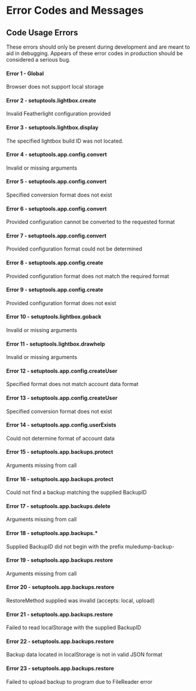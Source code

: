 # Error Codes and Messages

## Code Usage Errors
These errors should only be present during development and are meant to aid in debugging. Appears of these error codes in production should be considered a serious bug.

#### Error 1 - Global
Browser does not support local storage

#### Error 2 - setuptools.lightbox.create
Invalid Featherlight configuration provided

#### Error 3 - setuptools.lightbox.display
The specified lightbox build ID was not located.

#### Error 4 - setuptools.app.config.convert
Invalid or missing arguments

#### Error 5 - setuptools.app.config.convert
Specified conversion format does not exist

#### Error 6 - setuptools.app.config.convert
Provided configuration cannot be converted to the requested format

#### Error 7 - setuptools.app.config.convert
Provided configuration format could not be determined
       
#### Error 8 - setuptools.app.config.create
Provided configuration format does not match the required format
       
#### Error 9 - setuptools.app.config.create
Provided configuration format does not exist
       
#### Error 10 - setuptools.lightbox.goback
Invalid or missing arguments
        
#### Error 11 - setuptools.lightbox.drawhelp
Invalid or missing arguments

#### Error 12 - setuptools.app.config.createUser
Specified format does not match account data format

#### Error 13 - setuptools.app.config.createUser
Specified conversion format does not exist

#### Error 14 - setuptools.app.config.userExists
Could not determine format of account data

#### Error 15 - setuptools.app.backups.protect
Arguments missing from call

#### Error 16 - setuptools.app.backups.protect
Could not find a backup matching the supplied BackupID

#### Error 17 - setuptools.app.backups.delete
Arguments missing from call

#### Error 18 - setuptools.app.backups.*
Supplied BackupID did not begin with the prefix muledump-backup-

#### Error 19 - setuptools.app.backups.restore
Arguments missing from call

#### Error 20 - setuptools.app.backups.restore
RestoreMethod supplied was invalid (accepts: local, upload)

#### Error 21 - setuptools.app.backups.restore
Failed to read localStorage with the supplied BackupID

#### Error 22 - setuptools.app.backups.restore
Backup data located in localStorage is not in valid JSON format 

#### Error 23 - setuptools.app.backups.restore
Failed to upload backup to program due to FileReader error